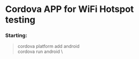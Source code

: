 # Cordova APP for WiFi Hotspot testing
### Starting:
> cordova platform add android \
> cordova run android \